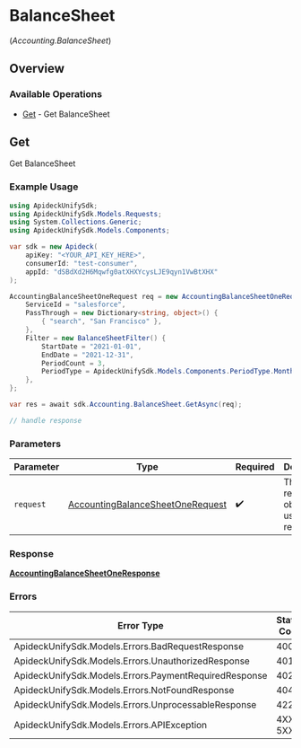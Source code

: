 # BalanceSheet
(*Accounting.BalanceSheet*)

## Overview

### Available Operations

* [Get](#get) - Get BalanceSheet

## Get

Get BalanceSheet

### Example Usage

```csharp
using ApideckUnifySdk;
using ApideckUnifySdk.Models.Requests;
using System.Collections.Generic;
using ApideckUnifySdk.Models.Components;

var sdk = new Apideck(
    apiKey: "<YOUR_API_KEY_HERE>",
    consumerId: "test-consumer",
    appId: "dSBdXd2H6Mqwfg0atXHXYcysLJE9qyn1VwBtXHX"
);

AccountingBalanceSheetOneRequest req = new AccountingBalanceSheetOneRequest() {
    ServiceId = "salesforce",
    PassThrough = new Dictionary<string, object>() {
        { "search", "San Francisco" },
    },
    Filter = new BalanceSheetFilter() {
        StartDate = "2021-01-01",
        EndDate = "2021-12-31",
        PeriodCount = 3,
        PeriodType = ApideckUnifySdk.Models.Components.PeriodType.Month,
    },
};

var res = await sdk.Accounting.BalanceSheet.GetAsync(req);

// handle response
```

### Parameters

| Parameter                                                                                     | Type                                                                                          | Required                                                                                      | Description                                                                                   |
| --------------------------------------------------------------------------------------------- | --------------------------------------------------------------------------------------------- | --------------------------------------------------------------------------------------------- | --------------------------------------------------------------------------------------------- |
| `request`                                                                                     | [AccountingBalanceSheetOneRequest](../../Models/Requests/AccountingBalanceSheetOneRequest.md) | :heavy_check_mark:                                                                            | The request object to use for the request.                                                    |

### Response

**[AccountingBalanceSheetOneResponse](../../Models/Requests/AccountingBalanceSheetOneResponse.md)**

### Errors

| Error Type                                            | Status Code                                           | Content Type                                          |
| ----------------------------------------------------- | ----------------------------------------------------- | ----------------------------------------------------- |
| ApideckUnifySdk.Models.Errors.BadRequestResponse      | 400                                                   | application/json                                      |
| ApideckUnifySdk.Models.Errors.UnauthorizedResponse    | 401                                                   | application/json                                      |
| ApideckUnifySdk.Models.Errors.PaymentRequiredResponse | 402                                                   | application/json                                      |
| ApideckUnifySdk.Models.Errors.NotFoundResponse        | 404                                                   | application/json                                      |
| ApideckUnifySdk.Models.Errors.UnprocessableResponse   | 422                                                   | application/json                                      |
| ApideckUnifySdk.Models.Errors.APIException            | 4XX, 5XX                                              | \*/\*                                                 |